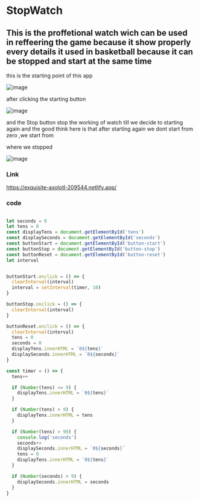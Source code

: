 # StopWatch
## This is the proffetional watch wich can be used in reffeering the game because it show properly every details it used in basketball because it can be stopped and start at the same  time 

this is the starting point of this app

![image](https://user-images.githubusercontent.com/103323625/185907800-9197e771-b7d5-49d1-aa49-570c4b576ad7.png)


after clicking the starting button

![image](https://user-images.githubusercontent.com/103323625/185908076-daa3f422-d284-4ae9-a624-9be73593ba08.png)


and the Stop button stop the working of watch till we decide to starting again and the good think here is that after starting again we dont start from zero ,we start from 

where we stopped

![image](https://user-images.githubusercontent.com/103323625/185909162-de800717-079b-4308-b1b0-fa6ab35ed24c.png)
### Link
https://exquisite-axolotl-209544.netlify.app/

### code

```javascript

let seconds = 0
let tens = 0
const displayTens = document.getElementById('tens')
const displaySeconds = document.getElementById('seconds')
const buttonStart = document.getElementById('button-start')
const buttonStop = document.getElementById('button-stop')
const buttonReset = document.getElementById('button-reset')
let interval


buttonStart.onclick = () => {
  clearInterval(interval)
  interval = setInterval(timer, 10)
}

buttonStop.onclick = () => {
  clearInterval(interval)
}

buttonReset.onclick = () => {
  clearInterval(interval)
  tens = 0
  seconds = 0
  displayTens.innerHTML = `0${tens}`
  displaySeconds.innerHTML = `0${seconds}`
}

const timer = () => {
  tens++

  if (Number(tens) <= 9) {
    displayTens.innerHTML = `0${tens}`
  }

  if (Number(tens) > 9) {
    displayTens.innerHTML = tens
  }

  if (Number(tens) > 99) {
    console.log('seconds')
    seconds++
    displaySeconds.innerHTML = `0${seconds}`
    tens = 0
    displayTens.innerHTML = `0${tens}`
  }

  if (Number(seconds) > 9) {
    displaySeconds.innerHTML = seconds
  }
}


```
